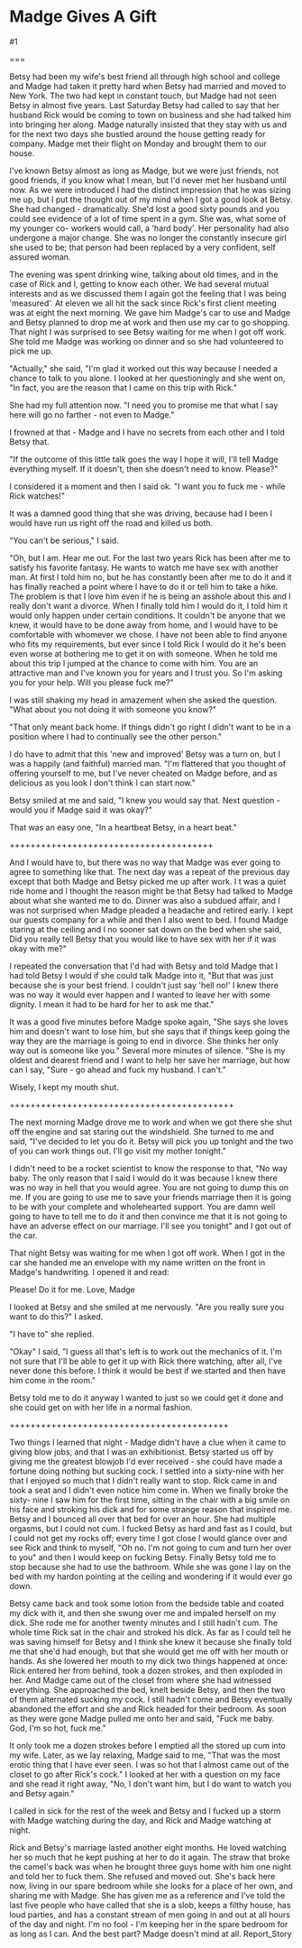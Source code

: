 Madge Gives A Gift
==================
#1 

 

 

===

Betsy had been my wife's best friend all through high school and college and Madge had taken it pretty hard when Betsy had married and moved to New York. The two had kept in constant touch, but Madge had not seen Betsy in almost five years. Last Saturday Betsy had called to say that her husband Rick would be coming to town on business and she had talked him into bringing her along. Madge naturally insisted that they stay with us and for the next two days she bustled around the house getting ready for company. Madge met their flight on Monday and brought them to our house. 

 I've known Betsy almost as long as Madge, but we were just friends, not good friends, if you know what I mean, but I'd never met her husband until now. As we were introduced I had the distinct impression that he was sizing me up, but I put the thought out of my mind when I got a good look at Betsy. She had changed - dramatically. She'd lost a good sixty pounds and you could see evidence of a lot of time spent in a gym. She was, what some of my younger co- workers would call, a 'hard body'. Her personality had also undergone a major change. She was no longer the constantly insecure girl she used to be; that person had been replaced by a very confident, self assured woman. 

 The evening was spent drinking wine, talking about old times, and in the case of Rick and I, getting to know each other. We had several mutual interests and as we discussed them I again got the feeling that I was being 'measured'. At eleven we all hit the sack since Rick's first client meeting was at eight the next morning. We gave him Madge's car to use and Madge and Betsy planned to drop me at work and then use my car to go shopping. That night I was surprised to see Betsy waiting for me when I got off work. She told me Madge was working on dinner and so she had volunteered to pick me up. 

 "Actually," she said, "I'm glad it worked out this way because I needed a chance to talk to you alone. I looked at her questioningly and she went on, "In fact, you are the reason that I came on this trip with Rick." 

 She had my full attention now. "I need you to promise me that what I say here will go no farther - not even to Madge." 

 I frowned at that - Madge and I have no secrets from each other and I told Betsy that. 

 "If the outcome of this little talk goes the way I hope it will, I'll tell Madge everything myself. If it doesn't, then she doesn't need to know. Please?" 

 

 I considered it a moment and then I said ok. "I want you to fuck me - while Rick watches!" 

 It was a damned good thing that she was driving, because had I been I would have run us right off the road and killed us both. 

 "You can't be serious," I said. 

 "Oh, but I am. Hear me out. For the last two years Rick has been after me to satisfy his favorite fantasy. He wants to watch me have sex with another man. At first I told him no, but he has constantly been after me to do it and it has finally reached a point where I have to do it or tell him to take a hike. The problem is that I love him even if he is being an asshole about this and I really don't want a divorce. When I finally told him I would do it, I told him it would only happen under certain conditions. It couldn't be anyone that we knew, it would have to be done away from home, and I would have to be comfortable with whomever we chose. I have not been able to find anyone who fits my requirements, but ever since I told Rick I would do it he's been even worse at bothering me to get it on with someone. When he told me about this trip I jumped at the chance to come with him. You are an attractive man and I've known you for years and I trust you. So I'm asking you for your help. Will you please fuck me?" 

 I was still shaking my head in amazement when she asked the question. "What about you not doing it with someone you know?" 

 "That only meant back home. If things didn't go right I didn't want to be in a position where I had to continually see the other person." 

 I do have to admit that this 'new and improved' Betsy was a turn on, but I was a happily (and faithful) married man. "I'm flattered that you thought of offering yourself to me, but I've never cheated on Madge before, and as delicious as you look I don't think I can start now." 

 Betsy smiled at me and said, "I knew you would say that. Next question - would you if Madge said it was okay?" 

 That was an easy one, "In a heartbeat Betsy, in a heart beat." 

 +++++++++++++++++++++++++++++++++++++++ 

 And I would have to, but there was no way that Madge was ever going to agree to something like that. The next day was a repeat of the previous day except that both Madge and Betsy picked me up after work. I t was a quiet ride home and I thought the reason might be that Betsy had talked to Madge about what she wanted me to do. Dinner was also a subdued affair, and I was not surprised when Madge pleaded a headache and retired early. I kept our guests company for a while and then I also went to bed. I found Madge staring at the ceiling and I no sooner sat down on the bed when she said, Did you really tell Betsy that you would like to have sex with her if it was okay with me?" 

 I repeated the conversation that I'd had with Betsy and told Madge that I had told Betsy I would if she could talk Madge into it, "But that was just because she is your best friend. I couldn't just say 'hell no!' I knew there was no way it would ever happen and I wanted to leave her with some dignity. I mean it had to be hard for her to ask me that." 

 It was a good five minutes before Madge spoke again, "She says she loves him and doesn't want to lose him, but she says that if things keep going the way they are the marriage is going to end in divorce. She thinks her only way out is someone like you." Several more minutes of silence. "She is my oldest and dearest friend and I want to help her save her marriage, but how can I say, "Sure - go ahead and fuck my husband. I can't." 

 Wisely, I kept my mouth shut. 

 +++++++++++++++++++++++++++++++++++++++++++ 

 The next morning Madge drove me to work and when we got there she shut off the engine and sat staring out the windshield. She turned to me and said, "I've decided to let you do it. Betsy will pick you up tonight and the two of you can work things out. I'll go visit my mother tonight." 

 I didn't need to be a rocket scientist to know the response to that, "No way baby. The only reason that I said I would do it was because I knew there was no way in hell that you would agree. You are not going to dump this on me. If you are going to use me to save your friends marriage then it is going to be with your complete and wholehearted support. You are damn well going to have to tell me to do it and then convince me that it is not going to have an adverse effect on our marriage. I'll see you tonight" and I got out of the car. 

 That night Betsy was waiting for me when I got off work. When I got in the car she handed me an envelope with my name written on the front in Madge's handwriting. I opened it and read: 

 Please! Do it for me. Love, Madge 

 I looked at Betsy and she smiled at me nervously. "Are you really sure you want to do this?" I asked. 

 "I have to" she replied. 

 "Okay" I said, "I guess all that's left is to work out the mechanics of it. I'm not sure that I'll be able to get it up with Rick there watching, after all, I've never done this before. I think it would be best if we started and then have him come in the room." 

 Betsy told me to do it anyway I wanted to just so we could get it done and she could get on with her life in a normal fashion. 

 ++++++++++++++++++++++++++++++++++++++++++ 

 Two things I learned that night - Madge didn't have a clue when it came to giving blow jobs, and that I was an exhibitionist. Betsy started us off by giving me the greatest blowjob I'd ever received - she could have made a fortune doing nothing but sucking cock. I settled into a sixty-nine with her that I enjoyed so much that I didn't really want to stop. Rick came in and took a seat and I didn't even notice him come in. When we finally broke the sixty- nine I saw him for the first time, sitting in the chair with a big smile on his face and stroking his dick and for some strange reason that inspired me. Betsy and I bounced all over that bed for over an hour. She had multiple orgasms, but I could not cum. I fucked Betsy as hard and fast as I could, but I could not get my rocks off; every time I got close I would glance over and see Rick and think to myself, "Oh no. I'm not going to cum and turn her over to you" and then I would keep on fucking Betsy. Finally Betsy told me to stop because she had to use the bathroom. While she was gone I lay on the bed with my hardon pointing at the ceiling and wondering if it would ever go down. 

 Betsy came back and took some lotion from the bedside table and coated my dick with it, and then she swung over me and impaled herself on my dick. She rode me for another twenty minutes and I still hadn't cum. The whole time Rick sat in the chair and stroked his dick. As far as I could tell he was saving himself for Betsy and I think she knew it because she finally told me that she'd had enough, but that she would get me off with her mouth or hands. As she lowered her mouth to my dick two things happened at once: Rick entered her from behind, took a dozen strokes, and then exploded in her. And Madge came out of the closet from where she had witnessed everything. She approached the bed, knelt beside Betsy, and then the two of them alternated sucking my cock. I still hadn't come and Betsy eventually abandoned the effort and she and Rick headed for their bedroom. As soon as they were gone Madge pulled me onto her and said, "Fuck me baby. God, I'm so hot, fuck me." 

 It only took me a dozen strokes before I emptied all the stored up cum into my wife. Later, as we lay relaxing, Madge said to me, "That was the most erotic thing that I have ever seen. I was so hot that I almost came out of the closet to go after Rick's cock." I looked at her with a question on my face and she read it right away, "No, I don't want him, but I do want to watch you and Betsy again." 

 I called in sick for the rest of the week and Betsy and I fucked up a storm with Madge watching during the day, and Rick and Madge watching at night. 

 Rick and Betsy's marriage lasted another eight months. He loved watching her so much that he kept pushing at her to do it again. The straw that broke the camel's back was when he brought three guys home with him one night and told her to fuck them. She refused and moved out. She's back here now, living in our spare bedroom while she looks for a place of her own, and sharing me with Madge. She has given me as a reference and I've told the last five people who have called that she is a slob, keeps a filthy house, has loud parties, and has a constant stream of men going in and out at all hours of the day and night. I'm no fool - I'm keeping her in the spare bedroom for as long as I can. And the best part? Madge doesn't mind at all. Report_Story 

